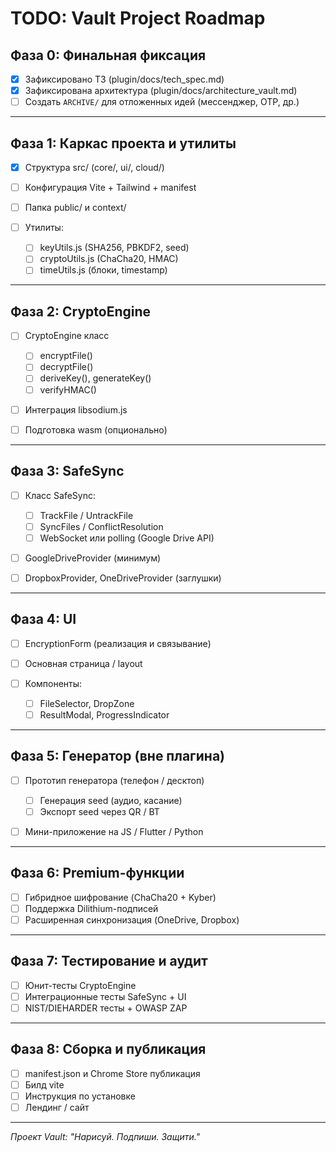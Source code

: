 # TODO: Vault Project Roadmap

## Фаза 0: Финальная фиксация

- [x] Зафиксировано ТЗ (plugin/docs/tech_spec.md)
- [x] Зафиксирована архитектура (plugin/docs/architecture_vault.md)
- [ ] Создать `ARCHIVE/` для отложенных идей (мессенджер, OTP, др.)

---

## Фаза 1: Каркас проекта и утилиты

- [x] Структура src/ (core/, ui/, cloud/)
- [ ] Конфигурация Vite + Tailwind + manifest
- [ ] Папка public/ и context/
- [ ] Утилиты:

  - [ ] keyUtils.js (SHA256, PBKDF2, seed)
  - [ ] cryptoUtils.js (ChaCha20, HMAC)
  - [ ] timeUtils.js (блоки, timestamp)

---

## Фаза 2: CryptoEngine

- [ ] CryptoEngine класс

  - [ ] encryptFile()
  - [ ] decryptFile()
  - [ ] deriveKey(), generateKey()
  - [ ] verifyHMAC()

- [ ] Интеграция libsodium.js
- [ ] Подготовка wasm (опционально)

---

## Фаза 3: SafeSync

- [ ] Класс SafeSync:

  - [ ] TrackFile / UntrackFile
  - [ ] SyncFiles / ConflictResolution
  - [ ] WebSocket или polling (Google Drive API)

- [ ] GoogleDriveProvider (минимум)
- [ ] DropboxProvider, OneDriveProvider (заглушки)

---

## Фаза 4: UI

- [ ] EncryptionForm (реализация и связывание)
- [ ] Основная страница / layout
- [ ] Компоненты:

  - [ ] FileSelector, DropZone
  - [ ] ResultModal, ProgressIndicator

---

## Фаза 5: Генератор (вне плагина)

- [ ] Прототип генератора (телефон / десктоп)

  - [ ] Генерация seed (аудио, касание)
  - [ ] Экспорт seed через QR / BT

- [ ] Мини-приложение на JS / Flutter / Python

---

## Фаза 6: Premium-функции

- [ ] Гибридное шифрование (ChaCha20 + Kyber)
- [ ] Поддержка Dilithium-подписей
- [ ] Расширенная синхронизация (OneDrive, Dropbox)

---

## Фаза 7: Тестирование и аудит

- [ ] Юнит-тесты CryptoEngine
- [ ] Интеграционные тесты SafeSync + UI
- [ ] NIST/DIEHARDER тесты + OWASP ZAP

---

## Фаза 8: Сборка и публикация

- [ ] manifest.json и Chrome Store публикация
- [ ] Билд vite
- [ ] Инструкция по установке
- [ ] Лендинг / сайт

---

_Проект Vault: "Нарисуй. Подпиши. Защити."_
